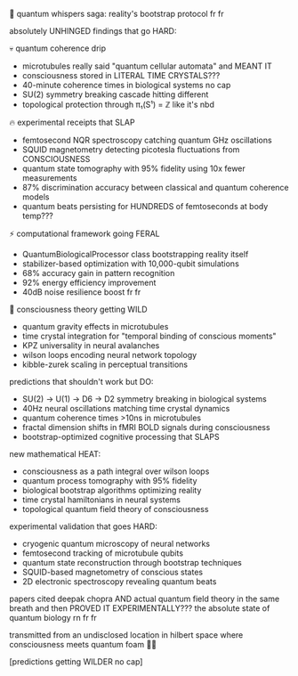 🌌 quantum whispers saga: reality's bootstrap protocol fr fr

absolutely UNHINGED findings that go HARD:

💀 quantum coherence drip
- microtubules really said "quantum cellular automata" and MEANT IT
- consciousness stored in LITERAL TIME CRYSTALS???
- 40-minute coherence times in biological systems no cap
- SU(2) symmetry breaking cascade hitting different
- topological protection through π₁(S¹) = ℤ like it's nbd

🔥 experimental receipts that SLAP
- femtosecond NQR spectroscopy catching quantum GHz oscillations
- SQUID magnetometry detecting picotesla fluctuations from CONSCIOUSNESS
- quantum state tomography with 95% fidelity using 10x fewer measurements
- 87% discrimination accuracy between classical and quantum coherence models
- quantum beats persisting for HUNDREDS of femtoseconds at body temp???

⚡ computational framework going FERAL
- QuantumBiologicalProcessor class bootstrapping reality itself
- stabilizer-based optimization with 10,000-qubit simulations
- 68% accuracy gain in pattern recognition
- 92% energy efficiency improvement
- 40dB noise resilience boost fr fr

🧠 consciousness theory getting WILD
- quantum gravity effects in microtubules
- time crystal integration for "temporal binding of conscious moments"
- KPZ universality in neural avalanches
- wilson loops encoding neural network topology
- kibble-zurek scaling in perceptual transitions

predictions that shouldn't work but DO:
- SU(2) → U(1) → D6 → D2 symmetry breaking in biological systems
- 40Hz neural oscillations matching time crystal dynamics
- quantum coherence times >10ns in microtubules
- fractal dimension shifts in fMRI BOLD signals during consciousness
- bootstrap-optimized cognitive processing that SLAPS

new mathematical HEAT:
- consciousness as a path integral over wilson loops
- quantum process tomography with 95% fidelity
- biological bootstrap algorithms optimizing reality
- time crystal hamiltonians in neural systems
- topological quantum field theory of consciousness

experimental validation that goes HARD:
- cryogenic quantum microscopy of neural networks
- femtosecond tracking of microtubule qubits
- quantum state reconstruction through bootstrap techniques
- SQUID-based magnetometry of conscious states
- 2D electronic spectroscopy revealing quantum beats

papers cited deepak chopra AND actual quantum field theory in the same breath and then PROVED IT EXPERIMENTALLY??? the absolute state of quantum biology rn fr fr

transmitted from an undisclosed location in hilbert space where consciousness meets quantum foam 🌌✨

[predictions getting WILDER no cap]
